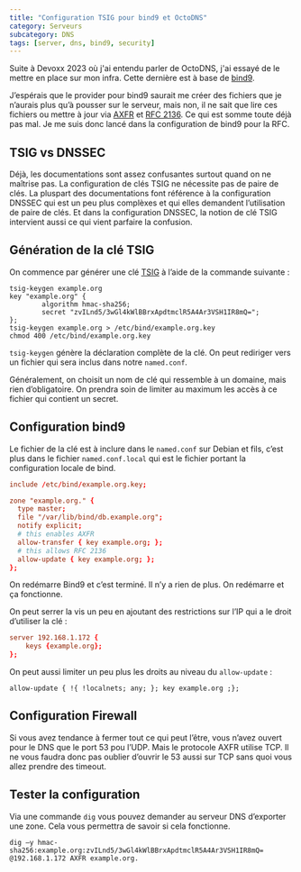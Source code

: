 ```yaml
---
title: "Configuration TSIG pour bind9 et OctoDNS"
category: Serveurs
subcategory: DNS
tags: [server, dns, bind9, security]
---
```


Suite à Devoxx 2023 où j'ai entendu parler de OctoDNS, j'ai essayé de le mettre en place sur mon infra. Cette dernière est à base de [bind9](https://www.isc.org/bind/).

J’espérais que le provider pour bind9 saurait me créer des fichiers que je n’aurais plus qu’à pousser sur le serveur, mais non, il ne sait que lire ces fichiers ou mettre à jour via [AXFR](https://fr.wikipedia.org/wiki/Transfert_de_zone_DNS) et [RFC 2136](https://datatracker.ietf.org/doc/html/rfc2136). Ce qui est somme toute déjà pas mal. Je me suis donc lancé dans la configuration de bind9 pour la RFC.

## TSIG vs DNSSEC

Déjà, les documentations sont assez confusantes surtout quand on ne maîtrise pas. La configuration de clés TSIG ne nécessite pas de paire de clés. La pluspart des documentations font référence à la configuration DNSSEC qui est un peu plus complèxes et qui elles demandent l’utilisation de paire de clés. Et dans la configuration DNSSEC, la notion de clé TSIG intervient aussi ce qui vient parfaire la confusion.

## Génération de la clé TSIG

On commence par générer une clé [TSIG](https://fr.wikipedia.org/wiki/TSIG) à l’aide de la commande suivante :

```shell
tsig-keygen example.org
key "example.org" {
        algorithm hmac-sha256;
        secret "zvILnd5/3wGl4kWlBBrxApdtmclR5A4Ar3VSH1IR8mQ=";
};
tsig-keygen example.org > /etc/bind/example.org.key
chmod 400 /etc/bind/example.org.key
```

`tsig-keygen` génère la déclaration complète de la clé. On peut rediriger vers un fichier qui sera inclus dans notre `named.conf`.

Généralement, on choisit un nom de clé qui ressemble à un domaine, mais rien d’obligatoire. On prendra soin de limiter au maximum les accès à ce fichier qui contient un secret.

## Configuration bind9

Le fichier de la clé est à inclure dans le `named.conf` sur Debian et fils, c’est plus dans le fichier `named.conf.local` qui est le fichier portant la configuration locale de bind.

```conf
include /etc/bind/example.org.key;

zone "example.org." {
  type master;
  file "/var/lib/bind/db.example.org";
  notify explicit;
  # this enables AXFR
  allow-transfer { key example.org; };
  # this allows RFC 2136
  allow-update { key example.org; };
};
```

On redémarre Bind9 et c’est terminé. Il n’y a rien de plus. On redémarre et ça fonctionne.

On peut serrer la vis un peu en ajoutant des restrictions sur l’IP qui a le droit d’utiliser la clé :

```conf
server 192.168.1.172 {
    keys {example.org};
};
```

On peut aussi limiter un peu plus les droits au niveau du `allow-update` :

```shell
allow-update { !{ !localnets; any; }; key example.org ;};
```

## Configuration Firewall

Si vous avez tendance à fermer tout ce qui peut l’être, vous n’avez ouvert pour le DNS que le port 53 pou l’UDP. Mais le protocole AXFR utilise TCP. Il ne vous faudra donc pas oublier d’ouvrir le 53 aussi sur TCP sans quoi vous allez prendre des timeout.

## Tester la configuration

Via une commande `dig` vous pouvez demander au serveur DNS d’exporter une zone. Cela vous permettra de savoir si cela fonctionne.

```shell
dig –y hmac-sha256:example.org:zvILnd5/3wGl4kWlBBrxApdtmclR5A4Ar3VSH1IR8mQ= @192.168.1.172 AXFR example.org.
```
